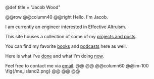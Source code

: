 @def title = "Jacob Wood"
<!-- 
@@im-100
\fig{/me_island2.png}
@@ -->

@@row
@@column40
@@right
Hello. I'm Jacob. 

I am currently an engineer interested in Effective Altruism.

This site houses a collection of some of my [projects and posts](/posts/).

You can find my favorite [books](/projects/books/) and [podcasts](/projects/podcasts/) here as well.

Here is what I've [done](/cv/) and what I'm doing [now](/now/).

Feel free to contact me via [email](mailto:mail@jacobw.xyz).
@@
@@
@@column60
@@im-100
\fig{/me_island2.png}
@@
@@
@@

